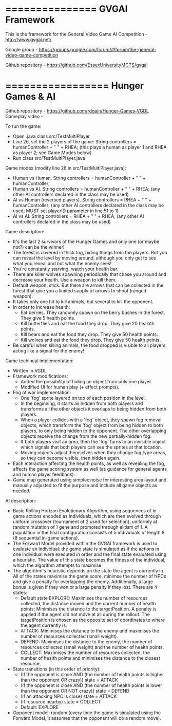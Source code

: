 ===============
GVGAI Framework
===============

This is the framework for the General Video Game AI Competition - http://www.gvgai.net/

Google group - https://groups.google.com/forum/#!forum/the-general-video-game-competition

Github repository - https://github.com/EssexUniversityMCTS/gvgai

=================
Hunger Games & AI
=================

Github repository - https://github.com/rdgain/Hunger-Games-VGDL
Gameplay video - 

To run the game: 
* Open .java class src/TestMultiPlayer
* Line 26, set the 2 players of the game: String controllers = humanController  + " " + RHEA; (this plays a human as player 1 and RHEA as player 2; see Game Modes below)
* Run class src/TestMultiPlayer.java	

Game modes (modify line 26 in src/TestMultiPlayer.java):
* Human vs Human. String controllers = humanController  + " " + humanController;
* Human vs AI. String controllers = humanController  + " " + RHEA; (any other AI controllers declared in the class may be used)
* AI vs Human (reversed players). String controllers = RHEA + " " + humanController; (any other AI controllers declared in the class may be used; MUST set playerID parameter in line 51 to 1)
* AI vs AI. String controllers = RHEA  + " " + RHEA; (any other AI controllers declared in the class may be used)
	
Game description:
* It's the last 2 survivors of the Hunger Games and only one (or maybe not?) can be the winner!
* The forest is covered in thick fog, hiding things from the players. But you can reveal the level by moving around, although you only get to see what you reveal and not what the enemy sees!
* You're constantly starving, watch your health bar.
* There are killer wolves spawning periodically that chase you around and decrease your health. Use a weapon to kill them.
* Default weapon: stick. But there are arrows that can be collected in the forest that give you a limited supply of arrows to shoot (ranged weapon).
* It takes only one hit to kill animals, but several to kill the opponent.
* In order to increase health:
	- Eat berries. They randomly spawn on the berry bushes in the forest. They give 5 health points.
	- Kill butterflies and eat the food they drop. They give 20 healath points.
	- Kill bears and eat the food they drop. They give 50 health points.
	- Kill wolves and eat the food they drop. They give 50 health points.
* Be careful when killing animals, the food dropped is visible to all players, acting like a signal for the enemy!

Game techincal implementation:
* Written in VGDL
* Framework modifications: 
	- Added the possibility of hiding an object from only one player.
	- Modified UI for human play (+ effect prompts).
* Fog of war implementation:
	- One 'fog' sprite layered on top of each position in the level.
	- In the beginning, it starts as hidden from both players and transforms all the other objects it overlaps to being hidden from both players.
	- When a player collides with a 'fog' object, they spawn fog removal objects, which transform the 'fog' object from being hidden to both players, to only being hidden to the opponent. The other overlapping objects receive the change from the new partially-hidden fog.
	- If both players visit an area, then the 'fog' turns to an invisible object which signals that both players can see the sprites at that location.
	- Moving objects adjust themselves when they change fog type areas, so they can become visible, then hidden again.
* Each interaction affecting the health points, as well as revealing the fog, affects the game scoring system as well (as guidance for general agents and human player feedback).
* Game map generated using simplex noise for interesting area layout and manually adjusted to fit the purpose and include all game objects as needed.

AI description:
* Basic Rolling Horizon Evolutionary Algorithm, using sequences of in-game actions encoded as individuals, which are then evolved through uniform crossover (tournament of 2 used for selection), uniformly at random mutation of 1 gene and promoted through elitism of 1. A population in the final configuration consists of 5 individuals of length 8 (8 sequential in-game actions).
* The Forward Model provided within the GVGAI framework is used to evaluate an individual: the game state is simulated as if the actions in one individual were executed in order and the final state evaluated using a heuristic. The value of this state becomes the fitness of the individual, which the algorithm attempts to maximise.
* The algorithm's heuristic depends on the state the agent is currently in. All of the states maximise the game score, minimse the number of NPCs and give a penalty for overlapping the enemy. Additionally, a large bonus is given if they won or a large penalty if they lost. There are 4 states:
	- Default state EXPLORE: Maximises the number of resources collected, the distance moved and the current number of health points; Minimises the distance to the targetPosition. A penalty is applied if the agent did not move at all during the rollout. The targetPosition is chosen as the opposite set of coordinates to where the agent currently is.
	- ATTACK: Minimises the distance to the enemy and maximises the number of resources collected (small weight).
	- DEFEND: Maximises the distance to the enemy, the number of resources collected (small weight) and the number of health points.
	- COLLECT: Maximises the number of resources collected, the number of health points and minimises the distance to the closest resource.
* State transitions (in this order of priority):
	- (If the opponent is close AND (the number of health points is higher than the opponent OR crazy)) state = ATTACK
	- (If the opponent is close AND (the number of health points is lower than the opponent OR NOT crazy)) state = DEFEND
	- (If an attacking NPC is close) state = ATTACK 
	- (If resource nearby) state = COLLECT
	- Default: EXPLORE
* Opponent model: random (every time the game is simulated using the Forward Model, it assumes that the opponent will do a random move).